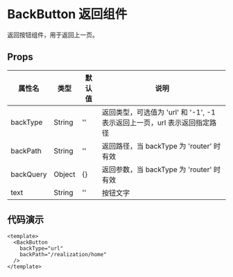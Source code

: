 # BackButton 返回组件

返回按钮组件，用于返回上一页。

## Props

| 属性名 | 类型 | 默认值 | 说明 |
| --- | --- | --- | --- |
| backType | String | '' | 返回类型，可选值为 'url' 和 '-1', -1 表示返回上一页，url 表示返回指定路径 |
| backPath | String | '' | 返回路径，当 backType 为 'router' 时有效 |
| backQuery | Object | {} | 返回参数，当 backType 为 'router' 时有效 |
| text | String | '' | 按钮文字 |

## 代码演示
```vue
<template>
  <BackButton 
    backType="url" 
    backPath="/realization/home" 
  />
</template>
```